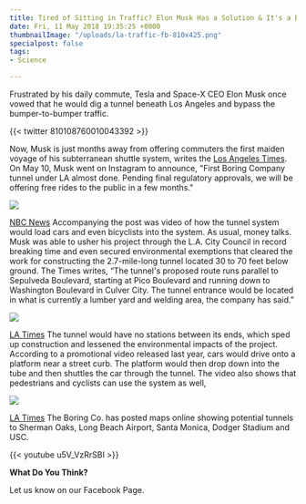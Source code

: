 ```yaml
---
title: Tired of Sitting in Traffic? Elon Musk Has a Solution & It's a Beauty
date: Fri, 11 May 2018 19:35:25 +0000
thumbnailImage: "/uploads/la-traffic-fb-810x425.png"
specialpost: false
tags:
- Science

---
```

Frustrated by his daily commute, Tesla and Space-X CEO Elon Musk once vowed that he would dig a tunnel beneath Los Angeles and bypass the bumper-to-bumper traffic. 

{{< twitter 810108760010043392 >}}

Now, Musk is just months away from offering commuters the first maiden voyage of his subterranean shuttle system, writes the [Los Angeles Times](http://www.latimes.com/local/lanow/la-me-ln-elon-musk-tunnel-20180510-story.html). On May 10, Musk went on Instagram to announce, "First Boring Company tunnel under LA almost done. Pending final regulatory approvals, we will be offering free rides to the public in a few months."

![](http://newsattorneys.staging.wpengine.com/wp-content/uploads/2018/05/musk-tunnel-la.jpg)

[NBC News](https://media2.s-nbcnews.com/j/newscms/2017_44/2207131/171030-boring-company-mn-1005_eb787c473058563fc690e932b3e3ab2d.focal-760x380.jpg) Accompanying the post was video of how the tunnel system would load cars and even bicyclists into the system. As usual, money talks. Musk was able to usher his project through the L.A. City Council in record breaking time and even secured environmental exemptions that cleared the work for constructing the 2.7-mile-long tunnel located 30 to 70 feet below ground. The Times writes, “The tunnel's proposed route runs parallel to Sepulveda Boulevard, starting at Pico Boulevard and running down to Washington Boulevard in Culver City. The tunnel entrance would be located in what is currently a lumber yard and welding area, the company has said.”

![](http://newsattorneys.staging.wpengine.com/wp-content/uploads/2018/05/musk-tunnel-la2-1024x576.jpg)

[LA Times](http://www.latimes.com/resizer/qj5burvAx4DgvtCyS9EdboirjAw=/1400x0/arc-anglerfish-arc2-prod-tronc.s3.amazonaws.com/public/DWKGOEW5YZC2FJICPIMEI7RMQA.jpg) The tunnel would have no stations between its ends, which sped up construction and lessened the environmental impacts of the project. According to a promotional video released last year, cars would drive onto a platform near a street curb. The platform would then drop down into the tube and then shuttles the car through the tunnel. The video also shows that pedestrians and cyclists can use the system as well,

![](http://newsattorneys.staging.wpengine.com/wp-content/uploads/2018/05/musk-tunnel-map-1024x576.jpg)

[LA Times](http://www.latimes.com/resizer/4CpdU9XlgTfYvuxBxosP988sjKs=/1400x0/arc-anglerfish-arc2-prod-tronc.s3.amazonaws.com/public/QOC3VDWNUJGB3CPKVWEIGSYHVQ.jpg) The Boring Co. has posted maps online showing potential tunnels to Sherman Oaks, Long Beach Airport, Santa Monica, Dodger Stadium and USC.

{{< youtube u5V_VzRrSBI >}}

**What Do You Think?**

Let us know on our Facebook Page.